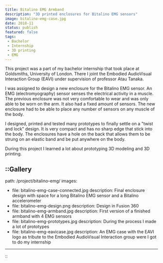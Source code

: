 ```yaml
---
title: Bitalino EMG Armband
description: "3D printed enclosures for Bitalino EMG sensors"
image: bitalino-emg-case.jpg
date: 2018-11
status: publish
featured: false
tags:
 - Bachelor
 - Internship
 - 3D printing
 - EMG
---
```


This project was a part of my bachelor internship that took place at Goldsmiths, University of London. There I joint the Embodied AudioVisual Interaction Group (EAVI) under supervision of professor Atau Tanaka.

I was assigned to design a new enclosure for the Bitalino EMG sensor. An EMG (electromyography) sensor senses the electrical activity in a muscle. The previous enclosure was not very comfortable to wear and was only able to be worn on the arm. It also had a fixed amount of sensors. The new enclosure had to be able to place any number of sensors on any muscle of the body.

I designed, printed and tested many prototypes to finally settle on a "twist and lock" design. It is very compact and has no sharp edge that stick into the body. The enclosures have a hole on the back that allows them to be strung on an elastic band and be put anywhere on the body.

During this project I learned a lot about prototyping 3D modeling and 3D printing.

::Gallery
---
path: /project/bitalino-emg/
images:
  - file: bitalino-emg-case-connected.jpg
    description: Final enclosure design with space for a long Bitalino EMG sensor and a Bitalino accelerometer
  - file: bitalino-emg-design.png
    description: Design in Fusion 360
  - file: bitalino-emg-armband.jpg
    description: First version of a finished armband with 4 EMG sensors
  - file: bitalino-emg-prototypes.jpg
    description: During the process I made a lot of prototypes
  - file: bitalino-emg-eavicase.jpg
    description: An EMG case with the EAVI logo as tribute to the Embodied AudioVisual Interaction group were I got to do my internship
---
::

